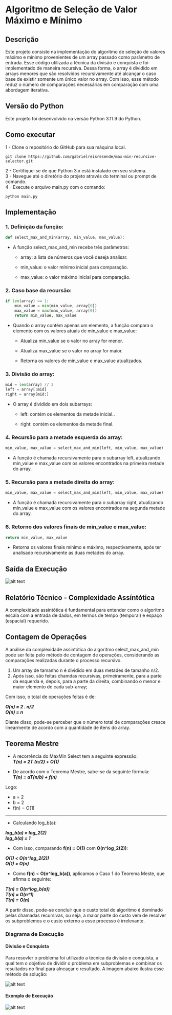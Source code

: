 # Algoritmo de Seleção de Valor Máximo e Mínimo

## Descrição
Este projeto consiste na implementação do algoritmo de seleção de valores máximo e mínimo provenientes de um array passado como parâmetro de entrada. Esse código utilizada a técnica da divisão e conquista e foi implementado de maneira recursiva.
Dessa forma, o array é dividido em arrays menores que são resolvidos recursivamente até alcançar o caso base de existir somente um único valor no array. Com isso, esse método reduz o número de comparações necessárias em
comparação com uma abordagem iterativa.

## Versão do Python
Este projeto foi desenvolvido na versão Python 3.11.9 do Python.

## Como executar
1 - Clone o repositório do GitHub para sua máquina local.
```
git clone https://github.com/gabrielreisresende/max-min-recursive-selector.git
```
2 - Certifique-se de que Python 3.x está instalado em seu sistema.  <br>
3 - Navegue até o diretório do projeto através do terminal ou prompt de comando.  <br>
4 - Execute o arquivo main.py com o comando:
```
python main.py
```

## Implementação 

### 1. Definição da função:
```python
def select_max_and_min(array, min_value, max_value):
```

- A função select_max_and_min recebe três parâmetros:

    - array: a lista de números que você deseja analisar.

    - min_value: o valor mínimo inicial para comparação.

    - max_value: o valor máximo inicial para comparação.

### 2. Caso base da recursão:
```python
if len(array) == 1:
    min_value = min(min_value, array[0])
    max_value = max(max_value, array[0])
    return min_value, max_value
```

- Quando o array contém apenas um elemento, a função compara o elemento com os valores atuais de min_value e max_value:

    - Atualiza min_value se o valor no array for menor.

    - Atualiza max_value se o valor no array for maior.

    - Retorna os valores de min_value e max_value atualizados.

### 3. Divisão do array:
```python
mid = len(array) // 2
left = array[:mid]
right = array[mid:]
```

- O array é dividido em dois subarrays:

    - left: contém os elementos da metade inicial..

    - right: contém os elementos da metade final.


### 4. Recursão para a metade esquerda do array:
```python
min_value, max_value = select_max_and_min(left, min_value, max_value)
```

- A função é chamada recursivamente para o subarray left, atualizando min_value e max_value com os valores encontrados na primeira metade do array.


### 5. Recursão para a metade direita do array:
```python
min_value, max_value = select_max_and_min(left, min_value, max_value)
```

-  A função é chamada recursivamente para o subarray right, atualizando min_value e max_value com os valores encontrados na segunda metade do array.


### 6. Retorno dos valores finais de min_value e max_value:
```python
return min_value, max_value
```
- Retorna os valores finais mínimo e máximo, respectivamente, após ter analisado recursivamente as duas metades do array.

## Saída da Execução
![alt text](assets/saida-execucao.png)


## Relatório Técnico - Complexidade Assíntótica

A complexidade assintótica é fundamental para entender como o algoritmo escala com a entrada de dados, em termos de tempo (temporal) e espaço (espacial) requerido.

## Contagem de Operações

A análise da complexidade assintótica do algoritmo select_max_and_min pode ser feita pelo método de contagem de operações,
considerando as comparações realizadas durante o processo recursivo. <br>

1) Um array de tamanho n é dividido em duas metades de tamanho n/2.
2) Após isso, são feitas chamdas recursivas, primeiramente, para a parte da esquerda e, depois, para a parte da direita, combinando o menor e maior elemento de cada sub-array;

Com isso, o total de operações feitas é de: <br>

***O(n) = 2 . n/2*** <br>
***O(n) = n***

Diante disso, pode-se perceber que o número total de comparações cresce linearmente de acordo com a quantidade de itens do array.

## Teorema Mestre

- A recorrência do MaxMin Select tem a seguinte expressão: <br>
***T(n) = 2T (n/2) + O(1)***

- De acordo com o Teorema Mestre, sabe-se da seguinte fórmula: <br>
***T(n) = aT(n/b) + f(n)***

Logo:
- a = 2
- b = 2
- f(n) = O(1)

<hr>

- Calculando log_b(a):

***log_b(a) = log_2(2)*** <br>
***log_b(a) = 1***

-  Com isso, comparando **f(n) = O(1)** com **O(n^log_2(2))**: <br>

***O(1) < O(n^log_2(2))*** <br>
***O(1) < O(n)***

- Como **f(n)** < **O(n^log_b(a))**, aplicamos o Caso 1 do Teorema Meste, que afirma o seguinte:

***T(n) = O(n^log_b(a))*** <br>
***T(n) = O(n^1)*** <br>
***T(n) = O(n)***

A partir disso, pode-se concluír que o custo total do algoritmo é dominado pelas chamadas recursivas, ou seja, a maior parte do custo vem de resolver os subproblemos e o custo externo a esse processo é irrelevante.

### Diagrama de Execução

#### Divisão e Conquista

Para resovler o problema foi utilizado a técnica da divisão e conquista, a qual tem o objetivo de dividir o problema em subproblemas e combinar os resultados no final para alncaçar o resultado. A imagem abaixo ilustra esse método de solução:

![alt text](assets/divisao-e-conquista.png)

#### Exemplo de Execução
![alt text](assets/diagrama-execucao.png)
